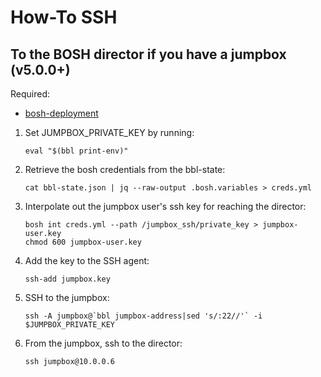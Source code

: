 # How-To SSH

## To the BOSH director if you have a jumpbox (v5.0.0+)

Required:
* [bosh-deployment](https://github.com/cloudfoundry/bosh-deployment)

1. Set JUMPBOX_PRIVATE_KEY by running:

    ```
    eval "$(bbl print-env)"
    ```

1. Retrieve the bosh credentials from the bbl-state:

    ```
    cat bbl-state.json | jq --raw-output .bosh.variables > creds.yml
    ```

1. Interpolate out the jumpbox user's ssh key for reaching the director:

    ```
    bosh int creds.yml --path /jumpbox_ssh/private_key > jumpbox-user.key
    chmod 600 jumpbox-user.key
    ```

1. Add the key to the SSH agent:

    ```
    ssh-add jumpbox.key
    ```

1. SSH to the jumpbox:

    ```
    ssh -A jumpbox@`bbl jumpbox-address|sed 's/:22//'` -i $JUMPBOX_PRIVATE_KEY
    ```

1. From the jumpbox, ssh to the director:

    ```
    ssh jumpbox@10.0.0.6
    ```
